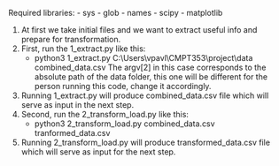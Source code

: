 Required libraries:
    - sys
    - glob
    - names
    - scipy
    - matplotlib
1. At first we take initial files and we want to extract useful info
and prepare for transformation.
2. First, run the 1_extract.py like this:
    - python3 1_extract.py C:\Users\vpavl\CMPT353\project\data combined_data.csv
The argv[2] in this case corresponds to the absolute path of the data folder,
this one will be different for the person running this code, change it
accordingly.
3. Running 1_extract.py will produce combined_data.csv file which will serve
as input in the next step.
4. Second, run the 2_transform_load.py like this:
    - python3 2_transform_load.py combined_data.csv tranformed_data.csv
5. Running 2_transform_load.py will produce transformed_data.csv file 
which will serve as input for the next step.
    

